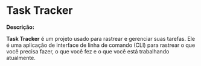# Task Tracker

**Descrição:**

**Task Tracker** é um projeto usado para rastrear e gerenciar suas tarefas. Ele é uma aplicação de interface de linha de comando (CLI) para rastrear o que você precisa fazer, o que você fez e o que você está trabalhando atualmente.
